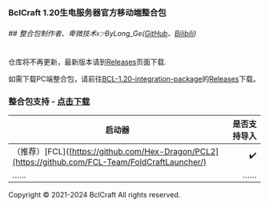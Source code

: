 ### BclCraft 1.20生电服务器官方移动端整合包
###### ## 整合包制作者、卑微技术👉ByLong_Ge([GitHub](https://github.com/ByLongGe/)、[Bilibili](https://space.bilibili.com/454779302/))
仓库将不再更新，最新版本请到[Releases](https://github.com/BclCraft/Mobile-BCL-1.20-integration-package/releases)页面下载.


如需下载PC端整合包，请前往[BCL-1.20-integration-package](https://github.com/BclCraft/BCL-1.20-integration-package)的[Releases](https://github.com/BclCraft/BCL-1.20-integration-package/releases)下载。
### 整合包支持 - [点击下载](https://github.com/BclCraft/Mobile-BCL-1.20-integration-package/releases)
| 启动器     | 是否支持导入   | 
| -------- | -:  |
| （推荐）[FCL]([https://github.com/Hex-Dragon/PCL2](https://github.com/FCL-Team/FoldCraftLauncher/)      | ✔️  |
| ……        |    ……    |


Copyright © 2021-2024 BclCraft All rights reserved.
